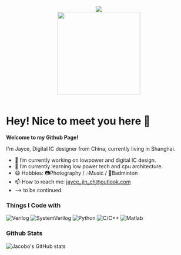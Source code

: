 <!--
**JacoboJin/JacoboJin** is a ✨ _special_ ✨ repository because its `README.md` (this file) appears on your GitHub profile.

Here are some ideas to get you started:

- 🔭 I’m currently working on ...
- 🌱 I’m currently learning ...
- 👯 I’m looking to collaborate on ...
- 🤔 I’m looking for help with ...
- 💬 Ask me about ...
- 📫 How to reach me: ...
- 😄 Pronouns: ...
- ⚡ Fun fact: ...
-->

<div align="center">
  
  <!-- dynamic typing effect -->
  <div>
    <a href="https://blog.sunguoqi.com/">
      <img src="https://readme-typing-svg.demolab.com?font=Fira+Code&pause=1000&width=435&lines=console.log(%22Hello%2C%20World%22);Have a Nice Day!&center=true&size=27" />
    </a>
  </div>

  <!-- knock code pictures -->
  <picture>
    <source media="(prefers-color-scheme: dark)" srcset="https://cdn.jsdelivr.net/gh/sun0225SUN/sun0225SUN/assets/images/coding.gif" />
    <source media="(prefers-color-scheme: light)" srcset="https://cdn.jsdelivr.net/gh/sun0225SUN/sun0225SUN/assets/images/developer.svg" height="225px" />
    <img src="https://cdn.jsdelivr.net/gh/sun0225SUN/sun0225SUN/assets/images/coding.gif" />
  </picture>

  <!-- for beauty -->
  <div>&nbsp;</div>

</div>

# Hey! Nice to meet you here 👋

**Welcome to my Github Page!**

I'm Jayce, Digital IC designer from China, currently living in Shanghai.

- 🔭 I’m currently working on lowpower and digital IC design.
- 🌱 I’m currently learning low power tech and cpu architecture.
- 😄 Hobbies: 📷Photography / 🎶Music / 🏸Badminton
- 📫 How to reach me: jayce_jin_ch@outlook.com
- --> to be continued.



### Things I Code with
<!-- Code SHIELDS -->
![Verilog][Verilog-shield]
![SystemVerilog][SystemVerilog-shield]
![Python][python-shield]
![C/C++][C/C++-shield]
![Matlab][Matlab-shield]

### Github Stats
![Jacobo's GitHub stats](https://github-readme-stats.vercel.app/api?username=JacoboJin)

<!-- links -->
[Verilog-shield]:https://img.shields.io/badge/Verilog-blue?style=for-the-bage&color=blue
[SystemVerilog-shield]:https://img.shields.io/badge/SystemVerilog-purple?style=for-the-bage&color=purple
[Python-shield]:https://img.shields.io/badge/Python-orange?style=for-the-bage&color=orange
[C/C++-shield]:https://img.shields.io/badge/C%2FC%2B%2B-red?style=for-the-bage&logoColor=red&color=red
[Matlab-shield]:https://img.shields.io/badge/Matlab-pink?style=for-the-bage
